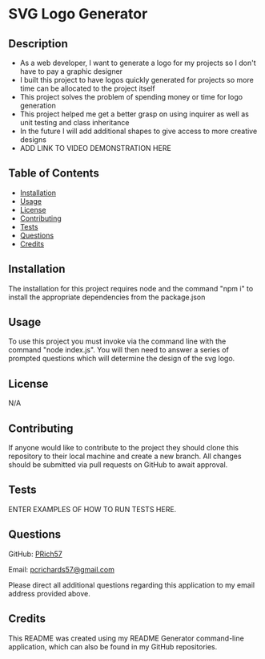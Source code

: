 # SVG Logo Generator

## Description

  - As a web developer, I want to generate a logo for my projects so I don't have to pay a graphic designer
  - I built this project to have logos quickly generated for projects so more time can be allocated to the project itself
  - This project solves the problem of spending money or time for logo generation
  - This project helped me get a better grasp on using inquirer as well as unit testing and class inheritance
  - In the future I will add additional shapes to give access to more creative designs
  - ADD LINK TO VIDEO DEMONSTRATION HERE

## Table of Contents

  - [Installation](#installation)
  - [Usage](#usage)
  - [License](#license)
  - [Contributing](#contributing)
  - [Tests](#tests)
  - [Questions](#questions)
  - [Credits](#credits)

## Installation
  
  The installation for this project requires node and the command "npm i" to install the appropriate dependencies from the package.json
  
## Usage
  
  To use this project you must invoke via the command line with the command "node index.js". You will then need to answer a series of prompted questions which will determine the design of the svg logo.
  
## License

  N/A

## Contributing

  If anyone would like to contribute to the project they should clone this repository to their local machine and create a new branch. All changes should be submitted via pull requests on GitHub to await approval.
  
## Tests

  ENTER EXAMPLES OF HOW TO RUN TESTS HERE.

## Questions

  GitHub: [PRich57](https://github.com/PRich57)

  Email: pcrichards57@gmail.com

  Please direct all additional questions regarding this application to my email address provided above.

## Credits

  This README was created using my README Generator command-line application, which can also be found in my GitHub repositories.
